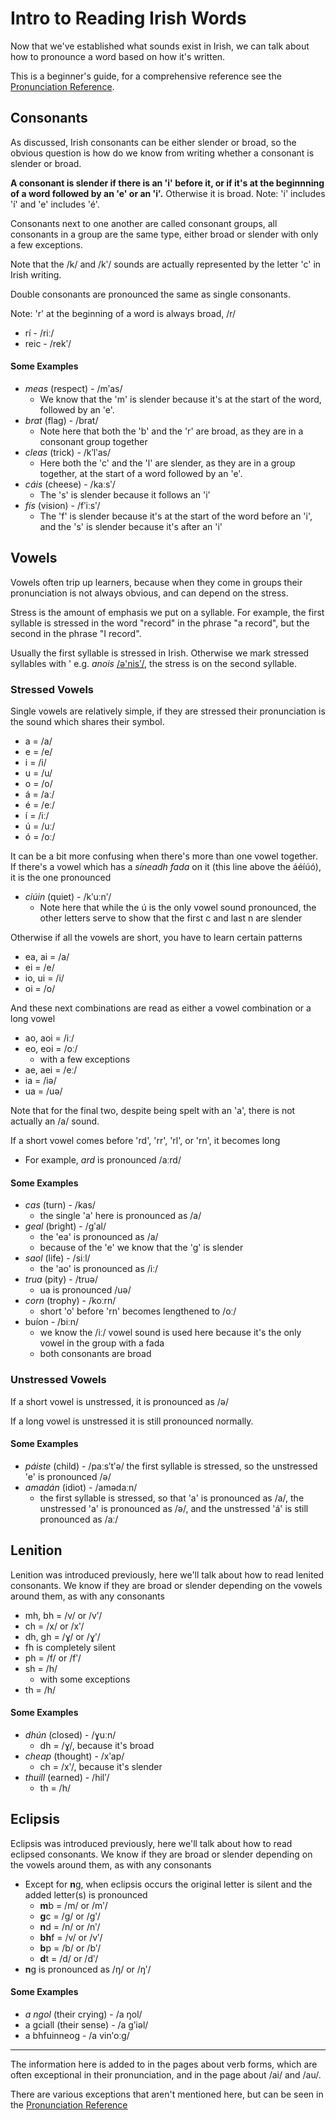 # Intro to Reading Irish Words
Now that we've established what sounds exist in Irish, we can talk about how to pronounce a word based on how it's written.

This is a beginner's guide, for a comprehensive reference see the [Pronunciation Reference](LaarchanuuintPronunciation.md).

## Consonants
As discussed, Irish consonants can be either slender or broad, so the obvious question is how do we know from writing whether a consonant is slender or broad.

**A consonant is slender if there is an 'i' before it, or if it's at the beginnning of a word followed by an 'e' or an 'i'.** Otherwise it is broad.
Note: 'i' includes 'í' and 'e' includes 'é'.

Consonants next to one another are called consonant groups, all consonants in a group are the same type, either broad or slender with only a few exceptions.

Note that the /k/ and /kʹ/ sounds are actually represented by the letter 'c' in Irish writing.

Double consonants are pronounced the same as single consonants.

Note: 'r' at the beginning of a word is always broad, /r/
+ rí - /riː/
+ reic - /rekʹ/

#### Some Examples
+ *meas* (respect) - /mʹas/
	+ We know that the 'm' is slender because it's at the start of the word, followed by an 'e'.
+ *brat* (flag) - /brat/
	+ Note here that both the 'b' and the 'r' are broad, as they are in a consonant group together
+ *cleas* (trick) - /kʹlʹas/
	+ Here both the 'c' and the 'l' are slender, as they are in a group together, at the start of a word followed by an 'e'. 
+ *cáis* (cheese) - /kaːsʹ/
	+ The 's' is slender because it follows an 'i'
+ *fís* (vision) - /fʹiːsʹ/
	+ The 'f' is slender because it's at the start of the word before an 'i', and the 's' is slender because it's after an 'i'

## Vowels
Vowels often trip up learners, because when they come in groups their pronunciation is not always obvious, and can depend on the stress. 

Stress is the amount of emphasis we put on a syllable. For example, the first syllable is stressed in the word "record" in the phrase "a record", but the second in the phrase "I record".

Usually the first syllable is stressed in Irish. Otherwise we mark stressed syllables with ' e.g. *anois* [/ə'nisʹ/](https://www.teanglann.ie/CanU/anois.mp3), the stress is on the second syllable. 

### Stressed Vowels
Single vowels are relatively simple, if they are stressed their pronunciation is the sound which shares their symbol.
+ a = /a/
+ e = /e/
+ i = /i/
+ u = /u/
+ o = /o/
+ á = /aː/
+ é = /eː/
+ í = /iː/
+ ú = /uː/
+ ó = /oː/


It can be a bit more confusing when there's more than one vowel together.
If there's a vowel which has a *síneadh fada* on it (this line above the áéíúó), it is the one pronounced 
+ *ciúin* (quiet) - /kʹuːnʹ/
	+ Note here that while the ú is the only vowel sound pronounced, the other letters serve to show that the first c and last n are slender

Otherwise if all the vowels are short, you have to learn certain patterns
+ ea, ai = /a/ 
+ ei = /e/
+ io, ui = /i/
+ oi = /o/

And these next combinations are read as either a vowel combination or a long vowel
+ ao, aoi = /iː/
+ eo, eoi = /oː/
	+ with a few exceptions
+ ae, aei = /eː/
+ ia = /iə/
+ ua = /uə/

Note that for the final two, despite being spelt with an 'a', there is not actually an /a/ sound.

If a short vowel comes before 'rd', 'rr', 'rl', or 'rn', it becomes long
+ For example, *ard* is pronounced /aːrd/

#### Some Examples
+ *cas* (turn) - /kas/
	+ the single 'a' here is pronounced as /a/
+ *geal* (bright) - /gʹal/
	+ the 'ea' is pronounced as /a/
	+ because of the 'e' we know that the 'g'  is slender
+ *saol* (life) - /siːl/
	+ the 'ao' is pronounced as /iː/
+ *trua* (pity) - /truə/
	+ ua is pronounced /uə/
+ *corn* (trophy) - /koːrn/
	+ short 'o' before 'rn' becomes lengthened to /oː/
+ buíon - /biːn/
	+ we know the /iː/ vowel sound is used here because it's the only vowel in the group with a fada
	+ both consonants are broad

### Unstressed Vowels
If a short vowel is unstressed, it is pronounced as /ə/

If a long vowel is unstressed it is still pronounced normally.

#### Some Examples
+ *páiste* (child) - /paːsʹtʹə/
	the first syllable is stressed, so the unstressed 'e' is pronounced /ə/
+ *amadán* (idiot) - /amədaːn/
	+ the first syllable is stressed, so that 'a' is pronounced as /a/, the unstressed 'a' is pronounced as /ə/, and the unstressed 'á' is still pronounced as /aː/

## Lenition
Lenition was introduced previously, here we'll talk about how to read lenited consonants. We know if they are broad or slender depending  on the vowels around them, as with any consonants
+ mh, bh = /v/ or /vʹ/
+ ch = /x/ or /xʹ/
+ dh, gh = /ɣ/ or /ɣʹ/
+ fh is completely silent
+ ph = /f/ or /fʹ/
+ sh = /h/
	+ with some exceptions
+ th = /h/ 

#### Some Examples
+ *dhún* (closed) - /ɣuːn/
	+ dh = /ɣ/, because it's broad
+ *cheap* (thought) - /xʹap/
	+ ch = /xʹ/, because it's slender
+ *thuill* (earned) - /hilʹ/
	+ th = /h/

## Eclipsis
Eclipsis was introduced previously, here we'll talk about how to read eclipsed consonants. We know if they are broad or slender depending  on the vowels around them, as with any consonants
+ Except for **n**g, when eclipsis occurs the original letter is silent and the added letter(s) is pronounced
	+ **m**b = /m/ or /mʹ/
	+ **g**c = /g/ or /gʹ/
	+ **n**d = /n/ or /nʹ/
	+ **bh**f = /v/ or /vʹ/
	+ **b**p = /b/ or /bʹ/
	+ **d**t = /d/ or /dʹ/
+ **n**g is pronounced as /ŋ/ or /ŋʹ/

#### Some Examples
+ *a ngol* (their crying) - /a ŋol/
+ a gciall (their sense) - /a gʹiəl/
+ a bhfuinneog - /a vinʹoːg/

---

The information here is added to in the pages about verb forms, which are often exceptional in their pronunciation, and in the page about /ai/ and /au/.

There are various exceptions that aren't mentioned here, but can be seen in the [Pronunciation Reference](LaarchanuuintPronunciation.md)
